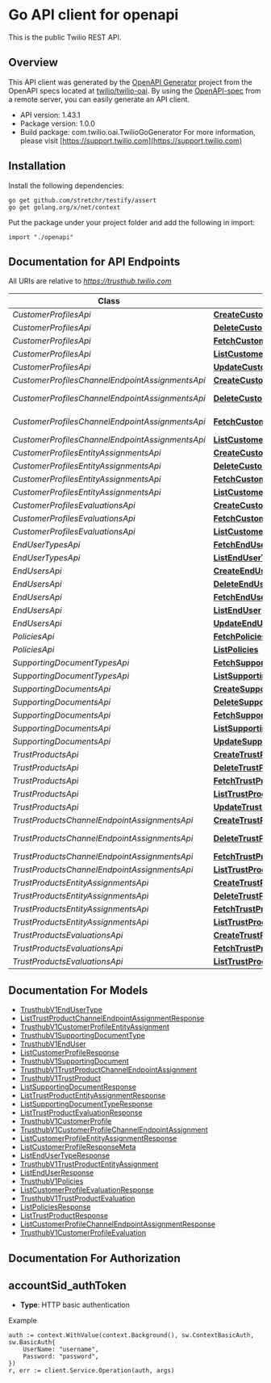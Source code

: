 # Go API client for openapi

This is the public Twilio REST API.

## Overview
This API client was generated by the [OpenAPI Generator](https://openapi-generator.tech) project from the OpenAPI specs located at [twilio/twilio-oai](https://github.com/twilio/twilio-oai/tree/main/spec).  By using the [OpenAPI-spec](https://www.openapis.org/) from a remote server, you can easily generate an API client.

- API version: 1.43.1
- Package version: 1.0.0
- Build package: com.twilio.oai.TwilioGoGenerator
For more information, please visit [https://support.twilio.com](https://support.twilio.com)

## Installation

Install the following dependencies:

```shell
go get github.com/stretchr/testify/assert
go get golang.org/x/net/context
```

Put the package under your project folder and add the following in import:

```golang
import "./openapi"
```

## Documentation for API Endpoints

All URIs are relative to *https://trusthub.twilio.com*

Class | Method | HTTP request | Description
------------ | ------------- | ------------- | -------------
*CustomerProfilesApi* | [**CreateCustomerProfile**](docs/CustomerProfilesApi.md#createcustomerprofile) | **Post** /v1/CustomerProfiles | 
*CustomerProfilesApi* | [**DeleteCustomerProfile**](docs/CustomerProfilesApi.md#deletecustomerprofile) | **Delete** /v1/CustomerProfiles/{Sid} | 
*CustomerProfilesApi* | [**FetchCustomerProfile**](docs/CustomerProfilesApi.md#fetchcustomerprofile) | **Get** /v1/CustomerProfiles/{Sid} | 
*CustomerProfilesApi* | [**ListCustomerProfile**](docs/CustomerProfilesApi.md#listcustomerprofile) | **Get** /v1/CustomerProfiles | 
*CustomerProfilesApi* | [**UpdateCustomerProfile**](docs/CustomerProfilesApi.md#updatecustomerprofile) | **Post** /v1/CustomerProfiles/{Sid} | 
*CustomerProfilesChannelEndpointAssignmentsApi* | [**CreateCustomerProfileChannelEndpointAssignment**](docs/CustomerProfilesChannelEndpointAssignmentsApi.md#createcustomerprofilechannelendpointassignment) | **Post** /v1/CustomerProfiles/{CustomerProfileSid}/ChannelEndpointAssignments | 
*CustomerProfilesChannelEndpointAssignmentsApi* | [**DeleteCustomerProfileChannelEndpointAssignment**](docs/CustomerProfilesChannelEndpointAssignmentsApi.md#deletecustomerprofilechannelendpointassignment) | **Delete** /v1/CustomerProfiles/{CustomerProfileSid}/ChannelEndpointAssignments/{Sid} | 
*CustomerProfilesChannelEndpointAssignmentsApi* | [**FetchCustomerProfileChannelEndpointAssignment**](docs/CustomerProfilesChannelEndpointAssignmentsApi.md#fetchcustomerprofilechannelendpointassignment) | **Get** /v1/CustomerProfiles/{CustomerProfileSid}/ChannelEndpointAssignments/{Sid} | 
*CustomerProfilesChannelEndpointAssignmentsApi* | [**ListCustomerProfileChannelEndpointAssignment**](docs/CustomerProfilesChannelEndpointAssignmentsApi.md#listcustomerprofilechannelendpointassignment) | **Get** /v1/CustomerProfiles/{CustomerProfileSid}/ChannelEndpointAssignments | 
*CustomerProfilesEntityAssignmentsApi* | [**CreateCustomerProfileEntityAssignment**](docs/CustomerProfilesEntityAssignmentsApi.md#createcustomerprofileentityassignment) | **Post** /v1/CustomerProfiles/{CustomerProfileSid}/EntityAssignments | 
*CustomerProfilesEntityAssignmentsApi* | [**DeleteCustomerProfileEntityAssignment**](docs/CustomerProfilesEntityAssignmentsApi.md#deletecustomerprofileentityassignment) | **Delete** /v1/CustomerProfiles/{CustomerProfileSid}/EntityAssignments/{Sid} | 
*CustomerProfilesEntityAssignmentsApi* | [**FetchCustomerProfileEntityAssignment**](docs/CustomerProfilesEntityAssignmentsApi.md#fetchcustomerprofileentityassignment) | **Get** /v1/CustomerProfiles/{CustomerProfileSid}/EntityAssignments/{Sid} | 
*CustomerProfilesEntityAssignmentsApi* | [**ListCustomerProfileEntityAssignment**](docs/CustomerProfilesEntityAssignmentsApi.md#listcustomerprofileentityassignment) | **Get** /v1/CustomerProfiles/{CustomerProfileSid}/EntityAssignments | 
*CustomerProfilesEvaluationsApi* | [**CreateCustomerProfileEvaluation**](docs/CustomerProfilesEvaluationsApi.md#createcustomerprofileevaluation) | **Post** /v1/CustomerProfiles/{CustomerProfileSid}/Evaluations | 
*CustomerProfilesEvaluationsApi* | [**FetchCustomerProfileEvaluation**](docs/CustomerProfilesEvaluationsApi.md#fetchcustomerprofileevaluation) | **Get** /v1/CustomerProfiles/{CustomerProfileSid}/Evaluations/{Sid} | 
*CustomerProfilesEvaluationsApi* | [**ListCustomerProfileEvaluation**](docs/CustomerProfilesEvaluationsApi.md#listcustomerprofileevaluation) | **Get** /v1/CustomerProfiles/{CustomerProfileSid}/Evaluations | 
*EndUserTypesApi* | [**FetchEndUserType**](docs/EndUserTypesApi.md#fetchendusertype) | **Get** /v1/EndUserTypes/{Sid} | 
*EndUserTypesApi* | [**ListEndUserType**](docs/EndUserTypesApi.md#listendusertype) | **Get** /v1/EndUserTypes | 
*EndUsersApi* | [**CreateEndUser**](docs/EndUsersApi.md#createenduser) | **Post** /v1/EndUsers | 
*EndUsersApi* | [**DeleteEndUser**](docs/EndUsersApi.md#deleteenduser) | **Delete** /v1/EndUsers/{Sid} | 
*EndUsersApi* | [**FetchEndUser**](docs/EndUsersApi.md#fetchenduser) | **Get** /v1/EndUsers/{Sid} | 
*EndUsersApi* | [**ListEndUser**](docs/EndUsersApi.md#listenduser) | **Get** /v1/EndUsers | 
*EndUsersApi* | [**UpdateEndUser**](docs/EndUsersApi.md#updateenduser) | **Post** /v1/EndUsers/{Sid} | 
*PoliciesApi* | [**FetchPolicies**](docs/PoliciesApi.md#fetchpolicies) | **Get** /v1/Policies/{Sid} | 
*PoliciesApi* | [**ListPolicies**](docs/PoliciesApi.md#listpolicies) | **Get** /v1/Policies | 
*SupportingDocumentTypesApi* | [**FetchSupportingDocumentType**](docs/SupportingDocumentTypesApi.md#fetchsupportingdocumenttype) | **Get** /v1/SupportingDocumentTypes/{Sid} | 
*SupportingDocumentTypesApi* | [**ListSupportingDocumentType**](docs/SupportingDocumentTypesApi.md#listsupportingdocumenttype) | **Get** /v1/SupportingDocumentTypes | 
*SupportingDocumentsApi* | [**CreateSupportingDocument**](docs/SupportingDocumentsApi.md#createsupportingdocument) | **Post** /v1/SupportingDocuments | 
*SupportingDocumentsApi* | [**DeleteSupportingDocument**](docs/SupportingDocumentsApi.md#deletesupportingdocument) | **Delete** /v1/SupportingDocuments/{Sid} | 
*SupportingDocumentsApi* | [**FetchSupportingDocument**](docs/SupportingDocumentsApi.md#fetchsupportingdocument) | **Get** /v1/SupportingDocuments/{Sid} | 
*SupportingDocumentsApi* | [**ListSupportingDocument**](docs/SupportingDocumentsApi.md#listsupportingdocument) | **Get** /v1/SupportingDocuments | 
*SupportingDocumentsApi* | [**UpdateSupportingDocument**](docs/SupportingDocumentsApi.md#updatesupportingdocument) | **Post** /v1/SupportingDocuments/{Sid} | 
*TrustProductsApi* | [**CreateTrustProduct**](docs/TrustProductsApi.md#createtrustproduct) | **Post** /v1/TrustProducts | 
*TrustProductsApi* | [**DeleteTrustProduct**](docs/TrustProductsApi.md#deletetrustproduct) | **Delete** /v1/TrustProducts/{Sid} | 
*TrustProductsApi* | [**FetchTrustProduct**](docs/TrustProductsApi.md#fetchtrustproduct) | **Get** /v1/TrustProducts/{Sid} | 
*TrustProductsApi* | [**ListTrustProduct**](docs/TrustProductsApi.md#listtrustproduct) | **Get** /v1/TrustProducts | 
*TrustProductsApi* | [**UpdateTrustProduct**](docs/TrustProductsApi.md#updatetrustproduct) | **Post** /v1/TrustProducts/{Sid} | 
*TrustProductsChannelEndpointAssignmentsApi* | [**CreateTrustProductChannelEndpointAssignment**](docs/TrustProductsChannelEndpointAssignmentsApi.md#createtrustproductchannelendpointassignment) | **Post** /v1/TrustProducts/{TrustProductSid}/ChannelEndpointAssignments | 
*TrustProductsChannelEndpointAssignmentsApi* | [**DeleteTrustProductChannelEndpointAssignment**](docs/TrustProductsChannelEndpointAssignmentsApi.md#deletetrustproductchannelendpointassignment) | **Delete** /v1/TrustProducts/{TrustProductSid}/ChannelEndpointAssignments/{Sid} | 
*TrustProductsChannelEndpointAssignmentsApi* | [**FetchTrustProductChannelEndpointAssignment**](docs/TrustProductsChannelEndpointAssignmentsApi.md#fetchtrustproductchannelendpointassignment) | **Get** /v1/TrustProducts/{TrustProductSid}/ChannelEndpointAssignments/{Sid} | 
*TrustProductsChannelEndpointAssignmentsApi* | [**ListTrustProductChannelEndpointAssignment**](docs/TrustProductsChannelEndpointAssignmentsApi.md#listtrustproductchannelendpointassignment) | **Get** /v1/TrustProducts/{TrustProductSid}/ChannelEndpointAssignments | 
*TrustProductsEntityAssignmentsApi* | [**CreateTrustProductEntityAssignment**](docs/TrustProductsEntityAssignmentsApi.md#createtrustproductentityassignment) | **Post** /v1/TrustProducts/{TrustProductSid}/EntityAssignments | 
*TrustProductsEntityAssignmentsApi* | [**DeleteTrustProductEntityAssignment**](docs/TrustProductsEntityAssignmentsApi.md#deletetrustproductentityassignment) | **Delete** /v1/TrustProducts/{TrustProductSid}/EntityAssignments/{Sid} | 
*TrustProductsEntityAssignmentsApi* | [**FetchTrustProductEntityAssignment**](docs/TrustProductsEntityAssignmentsApi.md#fetchtrustproductentityassignment) | **Get** /v1/TrustProducts/{TrustProductSid}/EntityAssignments/{Sid} | 
*TrustProductsEntityAssignmentsApi* | [**ListTrustProductEntityAssignment**](docs/TrustProductsEntityAssignmentsApi.md#listtrustproductentityassignment) | **Get** /v1/TrustProducts/{TrustProductSid}/EntityAssignments | 
*TrustProductsEvaluationsApi* | [**CreateTrustProductEvaluation**](docs/TrustProductsEvaluationsApi.md#createtrustproductevaluation) | **Post** /v1/TrustProducts/{TrustProductSid}/Evaluations | 
*TrustProductsEvaluationsApi* | [**FetchTrustProductEvaluation**](docs/TrustProductsEvaluationsApi.md#fetchtrustproductevaluation) | **Get** /v1/TrustProducts/{TrustProductSid}/Evaluations/{Sid} | 
*TrustProductsEvaluationsApi* | [**ListTrustProductEvaluation**](docs/TrustProductsEvaluationsApi.md#listtrustproductevaluation) | **Get** /v1/TrustProducts/{TrustProductSid}/Evaluations | 


## Documentation For Models

 - [TrusthubV1EndUserType](docs/TrusthubV1EndUserType.md)
 - [ListTrustProductChannelEndpointAssignmentResponse](docs/ListTrustProductChannelEndpointAssignmentResponse.md)
 - [TrusthubV1CustomerProfileEntityAssignment](docs/TrusthubV1CustomerProfileEntityAssignment.md)
 - [TrusthubV1SupportingDocumentType](docs/TrusthubV1SupportingDocumentType.md)
 - [TrusthubV1EndUser](docs/TrusthubV1EndUser.md)
 - [ListCustomerProfileResponse](docs/ListCustomerProfileResponse.md)
 - [TrusthubV1SupportingDocument](docs/TrusthubV1SupportingDocument.md)
 - [TrusthubV1TrustProductChannelEndpointAssignment](docs/TrusthubV1TrustProductChannelEndpointAssignment.md)
 - [TrusthubV1TrustProduct](docs/TrusthubV1TrustProduct.md)
 - [ListSupportingDocumentResponse](docs/ListSupportingDocumentResponse.md)
 - [ListTrustProductEntityAssignmentResponse](docs/ListTrustProductEntityAssignmentResponse.md)
 - [ListSupportingDocumentTypeResponse](docs/ListSupportingDocumentTypeResponse.md)
 - [ListTrustProductEvaluationResponse](docs/ListTrustProductEvaluationResponse.md)
 - [TrusthubV1CustomerProfile](docs/TrusthubV1CustomerProfile.md)
 - [TrusthubV1CustomerProfileChannelEndpointAssignment](docs/TrusthubV1CustomerProfileChannelEndpointAssignment.md)
 - [ListCustomerProfileEntityAssignmentResponse](docs/ListCustomerProfileEntityAssignmentResponse.md)
 - [ListCustomerProfileResponseMeta](docs/ListCustomerProfileResponseMeta.md)
 - [ListEndUserTypeResponse](docs/ListEndUserTypeResponse.md)
 - [TrusthubV1TrustProductEntityAssignment](docs/TrusthubV1TrustProductEntityAssignment.md)
 - [ListEndUserResponse](docs/ListEndUserResponse.md)
 - [TrusthubV1Policies](docs/TrusthubV1Policies.md)
 - [ListCustomerProfileEvaluationResponse](docs/ListCustomerProfileEvaluationResponse.md)
 - [TrusthubV1TrustProductEvaluation](docs/TrusthubV1TrustProductEvaluation.md)
 - [ListPoliciesResponse](docs/ListPoliciesResponse.md)
 - [ListTrustProductResponse](docs/ListTrustProductResponse.md)
 - [ListCustomerProfileChannelEndpointAssignmentResponse](docs/ListCustomerProfileChannelEndpointAssignmentResponse.md)
 - [TrusthubV1CustomerProfileEvaluation](docs/TrusthubV1CustomerProfileEvaluation.md)


## Documentation For Authorization



## accountSid_authToken

- **Type**: HTTP basic authentication

Example

```golang
auth := context.WithValue(context.Background(), sw.ContextBasicAuth, sw.BasicAuth{
    UserName: "username",
    Password: "password",
})
r, err := client.Service.Operation(auth, args)
```

